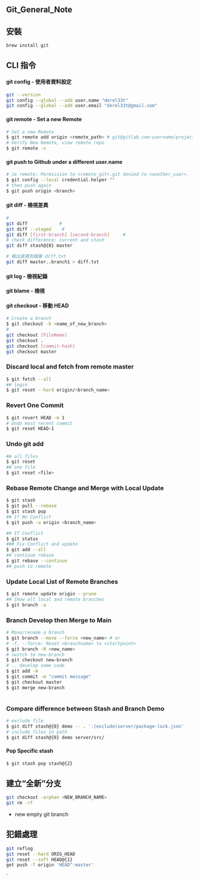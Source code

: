 ## Git_General_Note



## 安裝

```bash
brew install git
```

## CLI 指令 

#### git config - 使用者資料設定

```bash
git --version
git config --global --add user.name "derel33t"
git config --global --add user.email "derel33t@gmail.com"

```



#### git remote - Set a new Remote

```bash
# Set a new Remote
$ git remote add origin <remote_path> # git@gitlab.com:username/projectpath.git
# Verify New Remote, view remote repo
$ git remote -v
```

#### git push to Github under a different user.name
```bash
# ie remote: Permission to <remote_git>.git denied to <another_user>.
$ git config --local credential.helper ""
# then push again
$ git push origin <branch>

```



#### git diff - 檢視差異

```bash
# 
git diff			#
git diff --staged	 #
git diff [first-branch] [second-branch]		#
# check difference: current and stash 
git diff stash@{0} master

# 輸出差異到檔案 diff.txt
git diff master..branch1 > diff.txt
```

#### git log - 檢視紀錄



#### git blame - 檢視



#### git checkout - 移動 HEAD

```bash
# Create a branch
$ git checkout -b <name_of_new_branch>
#
git checkout [FileName]
git checkout .
git checkout [commit-hash]
git checkout master
```



### Discard local and fetch from remote master

```bash
$ git fetch --all
## login 
$ git reset --hard origin/<branch_name>
```

### Revert One Commit

```bash
$ git revert HEAD -m 1
# Undo most recent commit
$ git reset HEAD-1
```

### Undo git add
```bash
## all files
$ git reset
## one file
$ git reset <file>
```

### Rebase Remote Change and Merge with Local Update 

```bash
$ git stash
$ git pull --rebase
$ git stash pop
## If No Conflict
$ git push -u origin <branch_name>

## If Conflict
$ git status
### Fix Conflict and update
$ git add --all
## continue rebase
$ git rebase --continue
## push to remote

```

### Update Local List of Remote Branches 
```bash
$ git remote update origin --prune
## Show all local and remote branches
$ git branch -a
```

### Branch Develop then Merge to Main

```bash
# Move/rename a branch 
$ git branch --move --force <new_name> # or 
# -f, --force: Reset <branchname> to <startpoint>
$ git branch -M <new_name>
# switch to new-branch
$ git checkout new-branch
# .. develop some code
$ git add -A
$ git commit -m "commit message"
$ git checkout master
$ git merge new-branch
	
```

### Compare difference between Stash and Branch Demo

```bash
# exclude file
$ git diff stash@{0} demo -- . ':(exclude)server/package-lock.json'
# include files in path
$ git diff stash@{0} demo server/src/
```

#### Pop Specific stash

```bash
$ git stash pop stash@{2}
```



## 建立“全新”分支

```bash
git checkout -orphan <NEW_BRANCH_NAME>
git rm -rf

```

 * new empty git branch

   



## 犯錯處理

```bash
git reflog
git reset --hard ORIG_HEAD
git reset --soft HEAD@{1}
get push -f origin 'HEAD^:master'

```

`
